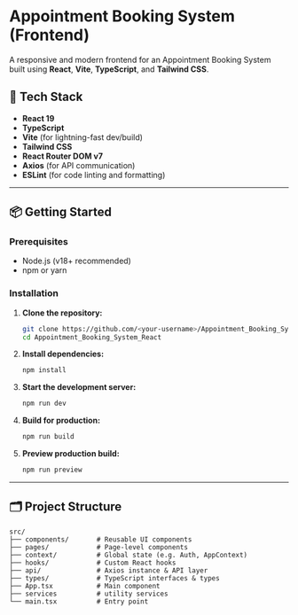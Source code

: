 # Appointment Booking System (Frontend)

A responsive and modern frontend for an Appointment Booking System built using **React**, **Vite**, **TypeScript**, and **Tailwind CSS**.

## 🚀 Tech Stack

- **React 19**
- **TypeScript**
- **Vite** (for lightning-fast dev/build)
- **Tailwind CSS**
- **React Router DOM v7**
- **Axios** (for API communication)
- **ESLint** (for code linting and formatting)

---

## 📦 Getting Started

### Prerequisites

- Node.js (v18+ recommended)
- npm or yarn

### Installation

1. **Clone the repository:**

   ```bash
   git clone https://github.com/<your-username>/Appointment_Booking_System_React.git
   cd Appointment_Booking_System_React
   ```

2. **Install dependencies:**

   ```bash
   npm install
   ```

3. **Start the development server:**

   ```bash
   npm run dev
   ```

4. **Build for production:**

   ```bash
   npm run build
   ```

5. **Preview production build:**

   ```bash
   npm run preview
   ```

---

## 🗂️ Project Structure

```
src/
├── components/       # Reusable UI components
├── pages/            # Page-level components
├── context/          # Global state (e.g. Auth, AppContext)
├── hooks/            # Custom React hooks
├── api/              # Axios instance & API layer
├── types/            # TypeScript interfaces & types
├── App.tsx           # Main component
├── services          # utility services
└── main.tsx          # Entry point
```
